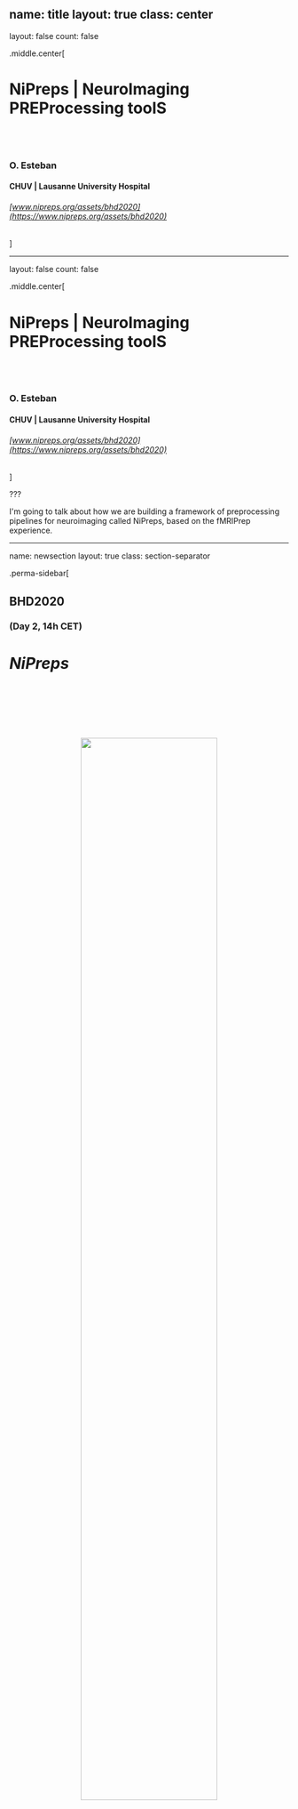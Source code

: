 name: title
layout: true
class: center
---
layout: false
count: false

.middle.center[
# NiPreps | NeuroImaging PREProcessing toolS

<br />
<br />

### O. Esteban
#### CHUV | Lausanne University Hospital

###### [www.nipreps.org/assets/bhd2020](https://www.nipreps.org/assets/bhd2020)
]

---
layout: false
count: false

.middle.center[
# NiPreps | NeuroImaging PREProcessing toolS

<br />
<br />

### O. Esteban
#### CHUV | Lausanne University Hospital

###### [www.nipreps.org/assets/bhd2020](https://www.nipreps.org/assets/bhd2020)
]

???

I'm going to talk about how we are building a framework of preprocessing pipelines for neuroimaging called NiPreps, based on the fMRIPrep experience.

---
name: newsection
layout: true
class: section-separator

.perma-sidebar[
## BHD2020
### (Day 2, 14h CET)
# *NiPreps*

<br />
<br />
<br />
<br />
<br />

<p align="center">
<img src="../nipreps-qr.svg" width="70%" />
</p>
<br />
<p align="center">
<a rel="license" href="http://creativecommons.org/licenses/by/4.0/"><img alt="Creative Commons License" style="border-width:0" src="https://i.creativecommons.org/l/by/4.0/88x31.png" /></a>
</p>
]

---
name: sidebar
layout: true

.perma-sidebar[
## BHD2020
### (Day 2, 14h CET)
# *NiPreps*

<br />
<br />
<br />
<br />
<br />

<p align="center">
<img src="../nipreps-qr.svg" width="70%" />
</p>
<br />
<p align="center">
<a rel="license" href="http://creativecommons.org/licenses/by/4.0/"><img alt="Creative Commons License" style="border-width:0" src="https://i.creativecommons.org/l/by/4.0/88x31.png" /></a>
</p>
]

---
template: sidebar

# Outlook

### 1. Understand what preprocessing is - from fMRI

### 2. The *fMRIPrep* experience

### 3. The *dMRIPrep* experience

### 4. Importance of the visual reports

### 5. Introducing *NiPreps*

### 6. Open forum: first steps and contributing


---

## Open-Science as an ethos
<br />

<div style="margin: 10px 100px 10px 300px">
<p align="center">
  <img src="assets/ethos-definition.png" style="width: 100%" />
</p>
</div>

---

## The research workflow of functional MRI (nowadays)
<br />

<div style="margin: 10px 100px 10px 300px">
<p align="center">
  <img src="../strother-2020.png" style="width: 100%" />
</p>
<p align="right">(source: next slide)</p>
</div>

---

## The research workflow of functional MRI (2006)
<br />

<div style="margin: 10px 100px 10px 300px">
<p align="center">
  <img src="../strother-2006.png" style="width: 100%" />
</p>
<p align="right">(Strother, 2006; <a href="https://doi.org/10.1109/MEMB.2006.1607667">10.1109/MEMB.2006.1607667</a>)</p>
</div>

---

## The research workflow of functional MRI (*a.B.*<sup>\*</sup>)
<br />

<div style="margin: 10px 100px 10px 300px">
<p align="center">
  <img src="../strother-2020-scanner.png" style="width: 100%" />
</p>
<p align="right">Adapted (<a href="https://doi.org/10.1109/MEMB.2006.1607667">Strother, 2006</a>)</p>
</div>

<sup>\*</sup>a.B. = *after BIDS* (Brain Imaging Data Structure; [Gorgolewski et al. (2016)](https://doi.org/10.1038/sdata.2016.44))

---

## Neuroimaging is now mature
* many excellent tools available (from specialized to foundational)
  * large toolboxes (AFNI, ANTs/ITK, FreeSurfer, FSL, Nilearn, SPM, etc.)
  * workflow software (Nipype, Shellscripts, Nextflow, CWL)
  * container technology, CI/CD

* a wealth of prior knowledge (esp. about humans)

* LOTS of data acquired everyday

## BIDS - A thrust of technology-driven development
* A **uniform and complete interface** to data:

  * **Uniform**: enables the workflow adapt to the data
  * **Complete**: enables validation and minimizes human-intervention

* Extensible reproducibility:

  * [BIDS-Derivatives](https://bids-specification.readthedocs.io/en/latest/)
  * [BIDS-Apps](https://bids-apps.neuroimaging.io/) ([Gorgolewski et al., 2017](https://doi.org/10.1371/journal.pcbi.1005209))

???

* researchers have a large portfolio of image processing components readily available
* toolboxes with great support and active maintenance:
---
## New questions changing the focus:

### - **validity** (does the workflow actually work out?)
### - **transparency** (is it a black-box? how precise is reporting?)
### - **vibration** (how each tool choice & parameters affect overall?)
### - **throughput** (how much data/time can it possible take?)
### - **robustness** (can I use it on diverse studies?)
### - **evaluation** (what is it unique about the workflow, w.r.t. existing alternatives?)

---

## The garden of forking paths

<p align="center">
<img src="../narps.png" width="800px" alt="NARPS Paper" />
</p>

([Botvinik-Nezer et al., 2020](https://doi.org/10.1038/s41586-020-2314-9))

Around 50% of teams used *fMRIPrep*'ed inputs.

---

## The *fMRIPrep* story

### fMRIPrep produces analysis-ready data from diverse data
* minimal requirements ([BIDS-compliant](https://bids-standard.github.io/bids-validator/));
* *agnostic* to downstream steps of the workflow
  * produces [BIDS-Derivatives](https://bids-specification.readthedocs.io/en/derivatives/05-derivatives/01-introduction.html);
* robust against inhomogeneity of data across studies

???

fMRIPrep takes in a task-based or resting-state
functional MRI dataset in BIDS-format
and returns preprocessed data ready for analysis.

Preprocessed data can be used for a broad range of analysis, and they are
formatted following BIDS-Derivatives to maximize compatibility with:
  * major software packages (AFNI, FSL, SPM\*, etc.)
  * further temporal filtering and denoising: *fMRIDenoise*
  * any BIDS-Derivatives compliant tool (e.g., *FitLins*).

--

### fMRIPrep is a [BIDS-App](https://bids-apps.github.io) ([Gorgolewski, et al. 2017](https://doi.org/10.1371/journal.pcbi.1005209))
* adhered to modern software-engineering standards (CI/CD, containers)
* compatible interface with other BIDS-Apps
* optimized for automatic execution

???

fMRIPrep adopts the BIDS-App specifications.
That means the software is tested with every change to the codebase,
it also means that packaging, containerization, and deployment are also
automated and require tests to be passing.
BIDS-Apps are inter-operable (via BIDS-Derivatives),
and optimized for execution in HPC, Cloud, etc.

--

### Minimizes human intervention
* avoid error-prone parameters settings (read them from BIDS)
* adapts the workflow to the actual data available
  * while remaining flexible to some design choices (e.g., whether or not reconstructing surfaces or customizing target normalized standard spaces)

???

fMRIPrep minimizes human intervention because the user does not
need to fiddle with any parameters - they are obtained from the BIDS structure.
However, fMRIPrep does allow some flexibility to ensure the preprocessing meets the requirements of the intended analyses.

---

### *fMRIPrep* was not originally envisioned as a community project ...

(we just wanted a robust tool to automatically preprocess incoming data of OpenNeuro.org)

--


### ... but a community built up quickly around it

<br />

--

.pull-left[
## Why?

* Preprocessing of fMRI was in need for **division of labor**.

* Obsession with **transparency** made early-adopters confident of the recipes they were applying.

* **Responsiveness** to feedback.
]

.pull-right[
<p align="center">
<img src="../torw2020/assets/fmriprep-ga-viewers.png" width="400px" />
</p>
]


???

Preprocessing is a time-consuming effort, requires expertise converging imaging foundations & CS, typically addressed with legacy *in-house* pipelines.

On the right-hand side, you'll find the chart of unique visitors
to fmriprep.org, which is the documentation website.

---

## Key aspect: credit all direct contributors

<p align="center">
<img src="../fmriprep-authors.png" width="700px" alt="fMRIPrep authors" />
</p>

--

## .. and indirect: *citation boilerplate*.

---


### Researchers want to spend more time on those areas most relevant to them
(probably not preprocessing...)

???

With the development of fMRIPrep we understood that
researchers don't want to waste their time on preprocessing
(except for researchers developing new preprocessing techniques).

--

### Writing *fMRIPrep* required a team of several experts in processing methods for neuroimaging, with a solid base on Computer Science.
(research programs just can't cover the neuroscience and the engineering of the whole workflow - we need to divide the labor)

???

The current neuroimaging workflow requires extensive knowledge in
sometimes orthogonal fields such as neuroscience and computer science.
Dividing the labor in labs, communities or individuals with the necessary
expertise is the fundamental for the advance of the whole field.

--

### Transparency helps against the risk of super-easy tools
(easy-to-use tools are risky because they might get a researcher very far with no idea whatsoever of what they've done)

???

There is an implicit risk in making things too easy to operate:

For instance, imagine someone who runs fMRIPrep on diffusion data by
tricking the BIDS naming into an apparently functional MRI dataset.
If fMRIPrep reached the end at all, the garbage at the output could be fed into
further tools, in a sort of a snowballing problem.

When researchers have access to the guts of the software and are given an opportunity to understand what's going on, the risk of misuse dips.

--

### Established toolboxes do not have incentives for compatibility
(and to some extent this is not necessarily bad, as long as they are kept well-tested and they embrace/help-develop some minimal standards)

???

AFNI, ANTs, FSL, FreeSurfer, SPM, etc. have comprehensive software validation tests,
methodological validation tests, stress tests, etc. - which pushed up their quality and made them fundamental for the field.

Therefore, it is better to keep things that way (although some minimal efforts towards convergence in compatibility are of course welcome)

---

<div style="margin: 40px 100px 10px 320px">
<p align="center">
  <img alt="The fMRIPrep workflow" src="../fmriprep-workflow-final.svg" width="100%" />
</p>
<p align="right">
(<a href="https://doi.org/10.1038/s41592-018-0235-4">Esteban et al., 2019</a>)
</p>
</div>

---

## The *dMRIPrep* story

After the success of *fMRIPrep*, Dr. A. Keshavan asked "[*when a dMRIPrep?*](https://neurostars.org/t/dmriprep-an-fmriprep-for-diffusion/2385)"

## NeuroStars.org
(please note this down)


---

## The *dMRIPrep* story

After the success of *fMRIPrep*, Dr. A. Keshavan asked "[*when a dMRIPrep?*](https://neurostars.org/t/dmriprep-an-fmriprep-for-diffusion/2385)"

<p align="center">
<img src="../veraart-2019.png" width="700px" alt="(Veraart, 2019)" />
</p>
[Image Processing: Possible Guidelines for the Standardization & Clinical Applications](https://www.ismrm.org/19/program_files/MIS15.htm)

(Veraart, 2019)

---

<div style="margin: 40px 40px 10px 250px">
<img src="https://raw.githubusercontent.com/nipreps/dmriprep/master/docs/resources/figure1.svg" width="100%" alt="dMRIPrep workflow" />
</div>


### Please join!

Joseph, M.; Pisner, D.; Richie-Halford, A.; Lerma-Usabiaga, G.; Keshavan, A.; Kent, JD.; Veraart, J.; Cieslak, M.; Poldrack, RA.; Rokem, A.; Esteban, O.

---

template: newsection
layout: false

.middle.center[
## Understanding what preprocessing is with visual reports
]

---

## The individual report

<video controls="controls" width="70%"
       name="Video Name" src="../fmriprep-report.mov"></video>

???

Let's walk through one example of report.
Reports have several sections, starting with a summary
indicating the particularities of this dataset
and workflow choices made based on the input data.

The anatomical section follows with several visualizations
to assess the anatomical processing steps mentioned before,
spatial normalization to template spaces (the flickering
panel helps assess alignment) and finally surface reconstruction.

Then, all functional runs are concatenated, and all show the same
structure.
After an initial summary of this particular run,
the alignment to the same subject's anatomical image is presented,
with contours of the white and pial surfaces as cues.
Next panel shows the brain mask and ROIs utilized by the CompCor
denoising.
For each run we then find some visualizations to assess the
generated confounding signals.

After all functional runs are presented, the About section keeps
information to aid reproducibility of results, such as the software's
version, or the exact command line run.

The boilerplate is found next, with a text version shown by default
and tabs to convert to Markdown and LaTeX.

Reports conclude with a list of encountered errors (if any).

---

## Reports are a crucial element to ensure transparency
.pull-left[
<p align="center">
<img src="../wright-2019.png" width="400px" />
</p>
]

.pull-right[

.distribute[
fMRIPrep generates one participant-wide report after execution.

Reports describe the data as found, and the steps applied
(providing .blue[visual support to look inside the box]):

  1. show researchers their data;

  2. show how *fMRIPrep* interpreted the data (describing the actual preprocessing steps);

  3. quality control of results, facilitating early error detection.
]
]

???

Therefore, reports have become a fundamental feature of fMRIPrep
because they not only allow assessing the quality of the processing,
but also provide an insight about the logic supporting such processing.

In other words, reports help respond to the what was done and the why was it done
in addition to the how well it did.

---

template: newsection
layout: false

.middle.center[
# www.nipreps.org

### (*NiPreps* == NeuroImaging PREProcessing toolS)

]

???

The enormous success of fMRIPrep led us to propose
its generalization to other MRI and non-MRI modalities,
as well as nonhuman species (for instance, rodents),
and particular populations currently unsupported by fMRIPrep
such as infants.

---

## Augmenting scanners to produce "*analysis-grade*" data
### (data *directly consumable* by analyses)

<br />
<br />

.pull-left[

***Analysis-grade* data** is an analogy to the concept of "*sushi-grade (or [sashimi-grade](https://en.wikipedia.org/wiki/Sashimi)) fish*" in that both are:

<br />

.large[**minimally preprocessed**,]

and

.large[**safe to consume** directly.]
]

.pull-right[
<img align="right" style='margin-right: 50px' src="https://1.bp.blogspot.com/-Osh4H4WXka0/WlMJmVgkZTI/AAAAAAAAEMY/GynUzSomJ-EBiyqv2m-maiOyKSM7SOmNACLcBGAs/s400/yellowfin%2Btuna%2Bsteaks%2Bnutrition.jpg" />
]

???

The goal, therefore, of NiPreps is to extend the scanner
so that, in a way, they produce data ready for analysis.

We liken these analysis-grade data to sushi-grade fish,
because in both cases the product is minimally preprocessed
and at the same time safe to consume as is.

---

template: newsection
layout: false

.middle.center[
# Deconstructing *fMRIPrep*

<br />

<img align="center" style="width: 60%" src="../torw2020/assets/deconstructing.png" />
]

???

For the last two years we've been decomposing the architecture of fMRIPrep, spinning off its constituent parts that are valuable in other applications.

This process of decoupling (to use a proper CS term) has been greatly facilitated by the modular nature of the code since its inception.

---

<div align="center" style='margin-top: 1em'>
<img alt="The NiPreps framework" src="../nipreps-chart.png" width="60%" />
</div>

???

The processing elements extracted from fMRIPrep can be mapped to three
regimes of responsibility:

- Software infrastructure composed by tools ensuring the collaboration and the most basic tooling.
- Middleware utilities, which build more advanced tooling based on the foundational infrastructure
- And at the top of the stack end-user applications - namely fMRIPrep, dMRIPrep, sMRIPrep and MRIQC.

As we can see, the boundaries of these three architectural layers are soft and tools such as TemplateFlow may stand in between.

Only projects enclosed in the brain shape pertain to the NiPreps community. NiPype, NiBabel and BIDS are so deeply embedded as dependencies that NiPreps can't be understood without them.

---

<img src="https://raw.githubusercontent.com/bids-standard/bids-specification/master/BIDS_logo/BIDS_logo_black.svg" width="20%" />

* BIDS provides a standard, guaranteeing I/O agreements:

  * Allows workflows to self-adapt to the inputs
  * Ensures the shareability of the results

* PyBIDS: a Python tool to query BIDS datasets ([Yarkoni et al., 2019](https://doi.org/10.21105/joss.01294)):

  ``` Python
  >>> from bids import BIDSLayout

  # Point PyBIDS to the dataset's path
  >>> layout = BIDSLayout("/data/coolproject")

  # List the participant IDs of present subjects
  >>> layout.get_subjects()
  ['01', '02', '03', '04', '05']

  # List session identifiers, if present
  >>> layout.get_sessions()
  ['01', '02']

  # List functional MRI tasks
  >>> layout.get_tasks()
  ['rest', 'nback']
  ```

???

BIDS is one of the keys to success for fMRIPrep and consequently, a strategic element of NiPreps.

Because the tools so far are written in Python, PyBIDS is a powerful tool to index and query inputs and outputs.

The code snippet illustrates the ease to find out the subject identifiers available in the dataset, sessions, and tasks.

---

## BIDS Derivatives

.cut-right[
``` Shell
derivatives/
├── fmriprep/
│ ├── dataset_description.json
│ ├── logs
│ ├── sub-01.html
│ ├── sub-01/
│ │ ├── anat/
│ │ │ ├── sub-01_desc-brain_mask.nii.gz
│ │ │ ├── sub-01_dseg.nii.gz
│ │ │ ├── sub-01_label-GM_probseg.nii.gz
│ │ │ ├── sub-01_label-WM_probseg.nii.gz
│ │ │ ├── sub-01_label-CSF_probseg.nii.gz
│ │ │ ├── sub-01_desc-preproc_T1w.nii.gz
│ │ │ ├── sub-01_space-MNI152_desc-brain_mask.nii.gz
│ │ │ ├── sub-01_space-MNI152_dseg.nii.gz
│ │ │ ├── sub-01_space-MNI152_label-GM_probseg.nii.gz
│ │ │ ├── sub-01_space-MNI152_label-WM_probseg.nii.gz
│ │ │ ├── sub-01_space-MNI152_label-CSF_probseg.nii.gz
│ │ │ ├── sub-01_space-MNI152_desc-preproc_T1w.nii.gz
│ │ │ ├── sub-01_from-MNI152_to-T1w_mode-image_xfm.h5
│ │ │ ├── sub-01_from-T1w_to-MNI152_mode-image_xfm.h5
│ │ │ └── sub-01_from-orig_to-T1w_mode-image_xfm.txt
│ │ ├── figures/
│ │ └── func/
│ │   ├── sub-01_task-rhymejudgment_space-MNI152_boldref.nii.gz
│ │   ├── sub-01_task-rhymejudgment_space-MNI152_desc-preproc_bold.nii.gz
│ │   ├── sub-01_task-rhymejudgment_space-MNI152_desc-confounds_regressors.nii.gz
│ │   └── sub-01_task-rhymejudgment_space-MNI152_desc-brain_mask.nii.gz
```
]


???

All NiPreps must write out BIDS-Derivatives.
As illustrated in the example, the outputs of fMRIPrep are very similar to the BIDS standard for acquired data.

---

## BIDS-Apps

* BIDS-Apps proposes a workflow structure model:

  <img src="../journal.pcbi.1005209.g002.png" width="85%" />

* Use of containers & CI/CD

* Uniform interface:
  .cut-right[
  ```Shell
  fmriprep /data /data/derivatives/fmriprep-20.1.1 participant [+OPTIONS]
  ```
  ]

???

All end-user applications in NiPreps must conform to the BIDS-Apps specifications.

The BIDS-Apps paper identified a common pattern in neuroimaging studies, where individual participants (and runs) are processed first individually, and then based on the outcomes, further levels of data aggregation are executed.

For this reason, BIDS-Apps define two major levels of execution: participant and group level.

Finally, the paper also stresses the importance of containerizing applications to ensure long-term preservation of run-to-run repeatability and proposes a common command line interface as described at the bottom:


- first the name of the BIDS-Apps (fmriprep, in this case)
- followed by input and output directories (respectively),
- to finally indicate the analysis level (always participant, for the case of fmriprep)

---

.pull-left[
<p align="center">
<img src="../card-nipype.svg" width="100%" />
</p>
<br />

``` Python
from nipype.interfaces.fsl import BET
brain_extract = BET(
  in_file="/data/coolproject/sub-01/ses-01/anat/sub-01_ses-01_T1w.nii",
  out_file="/out/sub-01/ses-01/anat/sub-01_ses-01_desc-brain_T1w.nii"
)
brain_extract.run()
```

Nipype is the gateway to mix-and-match from AFNI, ANTs, Dipy, FreeSurfer, FSL, MRTrix, SPM, etc.
]

.pull-right[
<p align="center">
<img src="https://nipype.readthedocs.io/en/latest/_images/nipype_architecture_overview2.png" width="60%" />
</p>
]


???

Nipype is the glue stitching together all the underlying neuroimaging toolboxes and provides the execution framework.

The snippet shows how the widely known BET tool from FSL can be executed using NiPype. This is a particular example instance of interfaces - which provide uniform access to the tooling with Python.

Finally, combining these interfaces we generate processing workflows to fulfill higher level processing tasks.

---

<img src="../card-nipype.svg" width="39%" />
<p align="center">
<img src="https://fmriprep.org/en/stable/_images/workflows-5.png" width="60%" />
</p>

???

For instance, we may have a look into fMRIPrep's functional processing block.

Nipype helps understand (and opens windows in the black box) generating these graph representation of the workflow.

---

<img src="../card-nibabel.svg" width="39%" />

``` Python
"""Fix the affine of a rodent dataset, imposing 0.2x0.2x0.2 [mm]."""
import numpy as np
import nibabel as nb

# Open the file
img = nb.load("sub-25_MGE_MouseBrain_3D_MGE_150.nii.gz")

# New (correct) affine
aff = np.diag((-0.2, -0.2, 0.2, 1.0))

# Use nibabel to reorient to canonical
card = nb.as_closest_canonical(nb.Nifti1Image(
    img.dataobj,
    np.diag((-0.2, -0.2, 0.2, 1.0)),
    None
))

# Save to disk
card.to_filename("sub-25_T2star.nii.gz")
```

???

NiBabel allows Python to easily access neuroimaging data formats such as NIfTI, GIFTI and CIFTI2.

Although this might be a trivial task, the proliferation of neuroimaging software has led to some sort of Wild West of formats, and sometimes interoperation is not ensured.

In the snippet, we can see how we can manipulate the orientation headers of a NIfTI volume, in particular a rodent image with incorrect affine information.
---

.pull-left[
<p align="center">
<img src="../card-nitransforms.svg" width="100%" />
</p>
<br />
<br />

Transforms typically are the outcome of image registration methodologies

<br />

The proliferation of software implementations of image registration methodologies has resulted in a spread of data structures and file formats used to preserve and communicate transforms.

([Esteban et al., 2020](https://doi.org/10.1109/ISBI45749.2020.9098466))
]

.pull-right[
<p align="center">
<img src="https://raw.githubusercontent.com/poldracklab/nitransforms/master/docs/_static/figure1-joss.png" width="90%" />
</p>
]


???

NiTransforms is a super-interesting toy project where we are exercising our finest coding skills.
It completes NiBabel in the effort of making spatial transforms calculated by neuroimaging software tools interoperable.

When it goes beyond the alpha state, it is expected to be merged into NiBabel.

At the moment, NiTransforms is already integrated in fMRIPrep +20.1
to concatenate LTA (linear affine transforms) transforms obtained with FreeSurfer,
ITK transforms obtained with ANTs, and motion parameters estimated with FSL.

Compatibility across formats is hard due to the many arbitrary decisions in establishing the mathematical framework of the transform and the intrinsic confusion of applying a transform.

While intuitively we understand applying a transform as "transforming the moving image so that I can represent it overlaid or fused with the reference image and both should look aligned", in reality, we only transform coordinates from the reference image into the moving image's space (step 1 on the right).

Once we know where the center of every voxel of the reference image falls in the moving image coordinate system, we read in the information (in other words, a value) from the moving image. Because the location will probably be off-grid, we interpolate such a value from the neighboring voxels (step 2).

Finally (step 3) we generate a new image object with the structure of the reference image and the data interpolated from the moving information. This new image object is the moving image "moved" on to the reference image space and thus, both look aligned.

---

.pull-left[
<p align="center">
<img src="../card-templateflow.svg" width="100%" />
</p>


* The Archive (right) is a repository of templates and atlases
* The Python Client (bottom) provides easy access (with lazy-loading) to the Archive

``` Python
>>> from templateflow import api as tflow
>>> tflow.get(
...     'MNI152NLin6Asym',
...     desc=None,
...     resolution=1,
...     suffix='T1w',
...     extension='nii.gz'
... )
PosixPath('/templateflow_home/tpl-MNI152NLin6Asym/tpl-MNI152NLin6Asym_res-01_T1w.nii.gz')
```

.large[www.templateflow.org]
]

.pull-right[
<p align="center">
<img src="../torw2020/assets/templateflow-archive.png" width="90%" />
</p>
]

???

One of the most ancient feature requests received from fMRIPrep early adopters was improving the flexibility of spatial normalization to standard templates other than fMRIPrep's default.

For instance, infant templates.

TemplateFlow offers an Archive of templates where they are stored, maintained and re-distributed;

and a Python client that helps accessing them.

On the right hand side, an screenshot of the TemplateFlow browser shows some of the templates currently available in the repository. The browser can be reached at www.templateflow.org.


The tool is based on PyBIDS, and the snippet will surely remind you of it.
In this case the example shows how to obtain the T1w template corresponding to FSL's MNI space, at the highest resolution.

If the files requested are not in TemplateFlow's cache, they will be pulled down and kept for further utilization.

---

## TemplateFlow - Archive
<p align="center">
<img src="../torw2020/assets/templateflow-datatypes.png" width="75%" />
</p>
.small[(Ciric et al. 2020, in prep)]

???

The Archive allows a rich range of data and metadata to be stored with the template.

Datatypes in the repository cover:

- images containing population-average templates,
- masks (for instance brain masks),
- atlases (including parcellations and segmentations)
- transform files between templates

Metadata can be stored with the usual BIDS options.

Finally, templates allow having multiple cohorts, in a similar encoding to that of multi-session BIDS datasets.

Multiple cohorts are useful, for instance, in infant templates with averages at several gestational ages.


---

<img src="../card-niworkflows.svg" width="39%" />

<br />
<br />

NiWorkflows is a miscellaneous mixture of tooling used by downstream *NiPreps*:

???

NiWorkflows is, historically, the first component detached from fMRIPrep.

For that reason, its scope and vision has very fuzzy boundaries as compared to the other tools.

The most relevant utilities incorporated within NiWorkflows are:

--

* The reportlet aggregation and individual report generation system

???

First, the individual report system which aggregates the visual elements or the reports (which we call "reportlets") and generates the final HTML document.

Also, most of the engineering behind the generation of these reportlets and their integration within NiPype are part of NiWorkflows

--

* Custom extensions to NiPype interfaces

???

Beyond the extension of NiPype to generate a reportlet from any given interface, NiWorkflows is the test bed for many utilities that are then upstreamed to nipype.

Also, special interfaces with a limited scope that should not be included in nipype are maintained here.

--

* Workflows useful across applications

???

Finally, NiWorkflows indeed offers workflows that can be used by end-user NiPreps. For instance atlas-based brain extraction of anatomical images, based on ANTs.

---

<img src="../card-sdcflows.svg" width="39%" />

<object style="width: 75%;" type="image/svg+xml" data="../torw2020/assets/sub-100068_task-machinegame_run-6_desc-sdc_bold.svg"></object>

???

Echo-planar imaging (EPI) are typically affected by distortions along the phase encoding axis, caused by the perturbation of the magnetic field at tissue interfaces.

Looking at the reportlet, we can see how in the "before" panel, the image is warped.

The distortion is most obvious in the coronal view (middle row) because this image has posterior-anterior phase encoding.

Focusing on the changes between "before" and "after" correction in this coronal view, we can see how the blue contours delineating the corpus callosum fit better the dark shade in the data after correction.

---

## Upcoming new utilities

### NiBabies | fMRIPrep-babies

* Mathias Goncalves

### NiRodents | fMRIPrep-rodents

* Eilidh MacNicol


???

So, what's coming up next?

NiBabies is some sort of NiWorkflows equivalent for the preprocessing of infant imaging. At the moment, only atlas-based brain extraction using ANTs (and adapted from NiWorkflows) is in active developments.

Next steps include brain tissue segmentation.

Similarly, NiRodents is the NiWorkflows parallel for the prepocessing of rodent preclinical imaging. Again, only atlas-based brain extraction adapted from NiWorkflows is being developed.

---

### *NiPreps* is a framework for the development of preprocessing workflows

* Principled design, with BIDS as an strategic component
* Leveraging existing, widely used software
* Using NiPype as a foundation

???

To wrap-up, I've presented NiPreps, a framework for developing preprocessing
workflows inspired by fMRIPrep.

The framework is heavily principle and tags along BIDS as a foundational component

NiPreps should not reinvent any wheel, trying to reuse as much as possible of the widely used and tested existing software.

Nipype serves as a glue components to orchestrate workflows.

--

### Why preprocessing?

* We propose to consider preprocessing as part of the image acquisition and reconstruction
* When setting the boundaries that way, it seems sensible to pursue some standardization in the preprocessing:
  * Less experimental degrees of freedom for the researcher
  * Researchers can focus on the analysis
  * More homogeneous data at the output (e.g., for machine learning)
* How:
  * Transparency is key to success: individual reports and documentation (open source is implicit).
  * Best engineering practices (e.g., containers and CI/CD)

???

But why just preprocessing, with a very strict scope?

We propose to think about preprocessing as part of the image acquisition and reconstruction process (in other words, scanning), rather than part of the analysis workflow.

This decoupling from analysis comes with several upshots:

First, there are less moving parts to play with for researchers in the attempt to fit their methods to the data (instead of fitting data with their methods).

Second, such division of labor allows the researcher to use their time in the analysis.

Finally, two preprocessed datasets from two different studies and scanning sites should be more homogeneous when processed with the same instruments, in comparison to processing them with idiosyncratic, lab-managed, preprocessing workflows.

However, for NiPreps to work we need to make sure the tools are transparent.

Not just with the individual reports and thorough documentation, also because of the community driven development. For instance, the peer-review process that goes around large incremental changes is fundamental to ensure the quality of the tool.

In addition, best engineering practices suggested in the BIDS-Apps paper, along with those we have been including with fMRIPrep, are necessary to ensure the quality of the final product.

--

### Challenges

* Testing / Validation!

???

As an open problem, validating the results of the tool remains extremely challenging for the lack in gold standard datasets that can tell us the best possible outcome.

---

template: newsection
layout: false

.middle.center[

# Where to start?

## [www.nipreps.org](https://www.nipreps.org/)
## [github.com/nipreps](https://github.com/nipreps/)
]

---

template: newsection
layout: false

.middle.center[
# Thanks!

## Questions?
]

